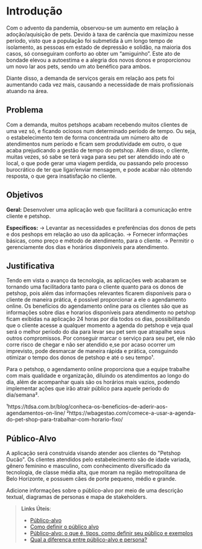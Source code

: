 # Introdução

Com o advento da pandemia, observou-se um aumento em relação à adoção/aquisição de pets. Devido à taxa de carência que maximizou nesse período, visto que a população foi submetida à um longo tempo de isolamento, as pessoas em estado de depressão e solidão, na maioria dos casos, só conseguiram conforto ao obter um “amiguinho”. Este ato de bondade elevou a autoestima e a alegria dos novos donos e proporcionou um novo lar aos pets, sendo um ato benéfico para ambos. 

Diante disso, a demanda de serviços gerais em relação aos pets foi aumentando cada vez mais, causando a necessidade de mais profissionais atuando na área.

## Problema

Com a demanda, muitos petshops acabam recebendo muitos clientes de uma vez só, e ficando ociosos num determinado período de tempo. Ou seja, o estabelecimento tem de forma concentrada um número alto de atendimentos num período e ficam sem produtividade em outro, o que acaba prejudicando a gestão de tempo do petshop. Além disso, o cliente, muitas vezes, só sabe se terá vaga para seu pet ser atendido indo até o local, o que pode gerar uma viagem perdida, ou passando pelo processo burocrático de ter que ligar/enviar mensagem, e pode acabar não obtendo resposta, o que gera insatisfação no cliente.


## Objetivos

**Geral:**
Desenvolver uma aplicação web que facilitará a comunicação entre cliente e petshop.

**Específicos:**
-> Levantar as necessidades e preferências dos donos de pets e dos peshops em relação ao uso da aplicação.
-> Fornecer informações básicas, como preço e método de atendimento, para o cliente.
-> Permitir o gerenciamente dos dias e horários disponiveis para atendimento.
 

## Justificativa

Tendo em vista o avanço da tecnologia, as aplicações web acabaram se tornando uma facilitadora tanto para o cliente quanto para os donos de petshop, pois além das informações relevantes ficarem disponíveis para o cliente de maneira prática, é possível proporcionar a ele o agendamento online. Os benefícios do agendamento online para os clientes são que as informações sobre dias e horarios disponíveis para atendimento no petshop ficam exibidas na aplicação 24 horas por dia todos os dias, possibilitando que o cliente acesse a qualquer momento a agenda do petshop e veja qual será o melhor período do dia para levar seu pet sem que atrapalhe seus outros compromissos. Por conseguir marcar o serviço para seu pet, ele não corre risco de chegar e não ser atendido e,se por acaso ocorrer um imprevisto, pode desmarcar de maneira rápida e prática, consguindo otimizar o tempo dos donos de petshop e até o seu tempo¹.

Para o petshop, o agendamento online proporciona que a equipe trabalhe com mais qualidade e organização, diluindo os atendimentos ao longo do dia, além de acompanhar quais são os horários mais vazios, podendo implementar ações que irão atrair público para aquele período do dia/semana².

¹https://tdsa.com.br/blog/conheca-os-beneficios-de-aderir-aos-agendamentos-on-line/
²https://wbagestao.com/comece-a-usar-a-agenda-do-pet-shop-para-trabalhar-com-horario-fixo/


## Público-Alvo

A aplicação será construida visando atender aos clientes do "Petshop Ducão". Os clientes atendidos pelo estabelecimento são de idade variada, gênero feminino e masculino, com conhecimento diversificado da tecnologia, de classe média alta, que moram na região metropolitana de Belo Horizonte, e possuem cães de porte pequeno, médio e grande. 

Adicione informações sobre o público-alvo por meio de uma descrição textual, diagramas de personas e mapa de stakeholders.

> **Links Úteis**:
> - [Público-alvo](https://blog.hotmart.com/pt-br/publico-alvo/)
> - [Como definir o público alvo](https://exame.com/pme/5-dicas-essenciais-para-definir-o-publico-alvo-do-seu-negocio/)
> - [Público-alvo: o que é, tipos, como definir seu público e exemplos](https://klickpages.com.br/blog/publico-alvo-o-que-e/)
> - [Qual a diferença entre público-alvo e persona?](https://rockcontent.com/blog/diferenca-publico-alvo-e-persona/)
